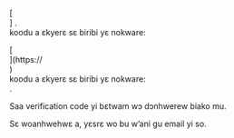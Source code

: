 [<br host>] .<br action>koodu a ɛkyerɛ sɛ biribi yɛ nokware:<br code>

[<br host>](https://<br host>)<br action>koodu a ɛkyerɛ sɛ biribi yɛ nokware:<br code>.

Saa verification code yi bɛtwam wɔ dɔnhwerew biako mu.

Sɛ woanhwehwɛ a, yɛsrɛ wo bu w’ani gu email yi so.
